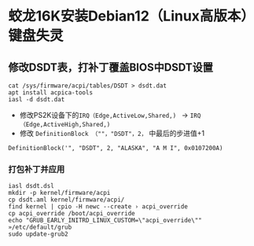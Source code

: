 # 蛟龙16K安装Debian12（Linux高版本）键盘失灵
## 修改DSDT表，打补丁覆盖BIOS中DSDT设置

``` shell
cat /sys/firmware/acpi/tables/DSDT > dsdt.dat
apt install acpica-tools
iasl -d dsdt.dat
```

* 修改PS2K设备下的`IRQ（Edge,ActiveLow,Shared,) ` -> `IRQ（Edge,ActiveHigh,Shared,)`
* 修改 `DefinitionBlock （""，"DSDT"，2，` 中最后的步进值+1

``` shell 
DefinitionBlock('", "DSDT", 2, "ALASKA", "A M I", 0x0107200A)
```

### 打包补丁并应用
``` shell 
iasl dsdt.dsl
mkdir -p kernel/firmware/acpi
cp dsdt.aml kernel/firmware/acpi/
find kernel | cpio -H newc --create › acpi_override
cp acpi_override /boot/acpi_override
echo "GRUB_EARLY_INITRD_LINUX_CUSTOM=\"acpi_override\"" »/etc/default/grub
sudo update-grub2
```